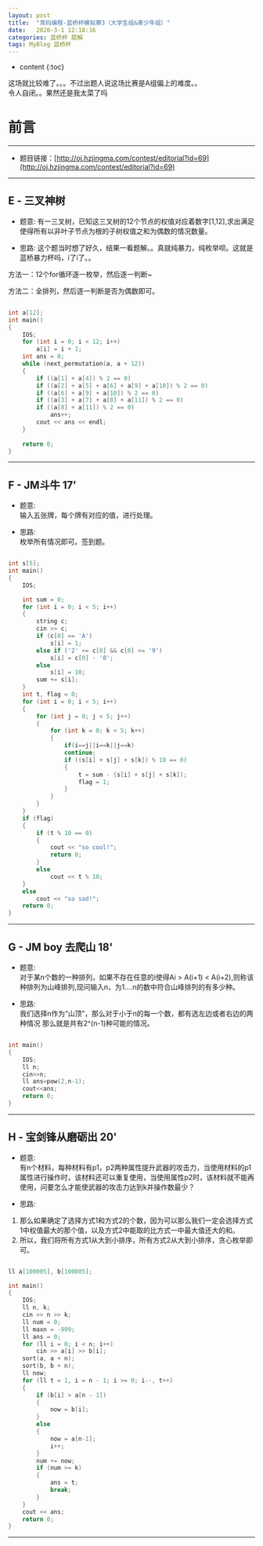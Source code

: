 ```yaml
---
layout: post
title:  "竞码编程-蓝桥杯模拟赛3（大学生组&青少年组）"
date:   2020-3-1 12:18:16
categories: 蓝桥杯 题解
tags: MyBlog 蓝桥杯 
---
```


* content
{:toc}

这场就比较难了。。。不过出题人说这场比赛是A组偏上的难度。。  
令人自闭。。果然还是我太菜了吗




# 前言

---

* 题目链接：[http://oj.hzjingma.com/contest/editorial?id=69](http://oj.hzjingma.com/contest/editorial?id=69)


---


## E - 三叉神树

* 题意:
有一三叉树，已知这三叉树的12个节点的权值对应着数字[1,12],求出满足使得所有以非叶子节点为根的子树权值之和为偶数的情况数量。

* 思路:
这个题当时想了好久，结果一看题解。。真就纯暴力，纯枚举呗。这就是蓝桥暴力杯吗，i了i了。。  

方法一：12个for循环逐一枚举，然后逐一判断~  

方法二：全排列，然后逐一判断是否为偶数即可。

```c++

int a[12];
int main()
{
    IOS;
    for (int i = 0; i < 12; i++)
        a[i] = i + 1;
    int ans = 0;
    while (next_permutation(a, a + 12))
    {
        if ((a[1] + a[4]) % 2 == 0)
        if ((a[2] + a[5] + a[6] + a[9] + a[10]) % 2 == 0)
        if ((a[6] + a[9] + a[10]) % 2 == 0)
        if ((a[3] + a[7] + a[8] + a[11]) % 2 == 0)
        if ((a[8] + a[11]) % 2 == 0)
            ans++;
        cout << ans << endl;
    }
    
    return 0;
}

```

---

## F - JM斗牛 17’

* 题意:  
输入五张牌，每个牌有对应的值，进行处理。

* 思路:  
枚举所有情况即可。签到题。

```c++

int s[5];
int main()
{
    IOS;

    int sum = 0;
    for (int i = 0; i < 5; i++)
    {
        string c;
        cin >> c;
        if (c[0] == 'A')
            s[i] = 1;
        else if ('2' <= c[0] && c[0] <= '9')
            s[i] = c[0] - '0';
        else
            s[i] = 10;
        sum += s[i];
    }
    int t, flag = 0;
    for (int i = 0; i < 5; i++)
    {
        for (int j = 0; j < 5; j++)
        {
            for (int k = 0; k < 5; k++)
            {
                if(i==j||i==k||j==k)
                continue;
                if ((s[i] + s[j] + s[k]) % 10 == 0)
                {
                    t = sum - (s[i] + s[j] + s[k]);
                    flag = 1;
                }
            }
        }
    }
    if (flag)
    {
        if (t % 10 == 0)
        {
            cout << "so cool!";
            return 0;
        }
        else
            cout << t % 10;
    }
    else
        cout << "so sad!";
    return 0;
}

```

---

## G - JM boy 去爬山 18'

* 题意:  
对于某n个数的一种排列，如果不存在任意的i使得Ai > A(i+1) < A(i+2),则称该种排列为山峰排列,现问输入n，为1....n的数中符合山峰排列的有多少种。

* 思路:  
我们选择n作为“山顶”，那么对于小于n的每一个数，都有选左边或者右边的两种情况
那么就是共有2^(n-1)种可能的情况。

```c++

int main()
{
    IOS;
    ll n;
    cin>>n;
    ll ans=pow(2,n-1);
    cout<<ans;
    return 0;
}


```

---


## H - 宝剑锋从磨砺出 20'

* 题意:  
有n个材料，每种材料有p1，p2两种属性提升武器的攻击力，当使用材料的p1属性进行操作时，该材料还可以重复使用，当使用属性p2时，该材料就不能再使用，问要怎么才能使武器的攻击力达到k并操作数最少？


* 思路:  
1. 那么如果确定了选择方式1和方式2的个数，因为可以那么我们一定会选择方式1中权值最大的那个值，以及方式2中能取的比方式一中最大值还大的和。
2. 所以，我们将所有方式1从大到小排序，所有方式2从大到小排序，贪心枚举即可。

```c++

ll a[100005], b[100005];

int main()
{
    IOS;
    ll n, k;
    cin >> n >> k;
    ll num = 0;
    ll maxn = -999;
    ll ans = 0;
    for (ll i = 0; i < n; i++)
        cin >> a[i] >> b[i];
    sort(a, a + n);
    sort(b, b + n);
    ll now;
    for (ll t = 1, i = n - 1; i >= 0; i--, t++)
    {
        if (b[i] > a[n - 1])
        {
            now = b[i];
        }
        else
        {
            now = a[n-1];
            i++;
        }
        num += now;
        if (num >= k)
        {
            ans = t;
            break;
        }
    }
    cout << ans;
    return 0;
}

```

---